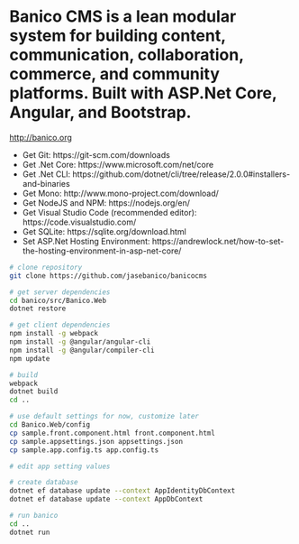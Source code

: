 # Banico CMS is a lean modular system for building content, communication, collaboration, commerce, and community platforms. Built with ASP.Net Core, Angular, and Bootstrap.

http://banico.org

<ul>
    <li>Get Git: https://git-scm.com/downloads</li>
    <li>Get .Net Core: https://www.microsoft.com/net/core</li>
    <li>Get .Net CLI: https://github.com/dotnet/cli/tree/release/2.0.0#installers-and-binaries</li>
    <li>Get Mono: http://www.mono-project.com/download/</li>
    <li>Get NodeJS and NPM: https://nodejs.org/en/</li>
    <li>Get Visual Studio Code (recommended editor): https://code.visualstudio.com/</li>
    <li>Get SQLite: https://sqlite.org/download.html</li> 
    <li>Set ASP.Net Hosting Environment: https://andrewlock.net/how-to-set-the-hosting-environment-in-asp-net-core/</li>
</ul>

```bash
# clone repository
git clone https://github.com/jasebanico/banicocms

# get server dependencies
cd banico/src/Banico.Web
dotnet restore

# get client dependencies
npm install -g webpack
npm install -g @angular/angular-cli
npm install -g @angular/compiler-cli
npm update

# build
webpack
dotnet build
cd ..

# use default settings for now, customize later
cd Banico.Web/config
cp sample.front.component.html front.component.html
cp sample.appsettings.json appsettings.json
cp sample.app.config.ts app.config.ts

# edit app setting values

# create database
dotnet ef database update --context AppIdentityDbContext
dotnet ef database update --context AppDbContext

# run banico
cd ..
dotnet run
```

